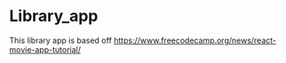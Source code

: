 # Library_app

This library app is based off https://www.freecodecamp.org/news/react-movie-app-tutorial/
